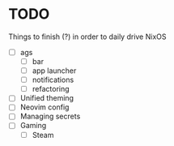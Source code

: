 # TODO
Things to finish (?) in order to daily drive NixOS
- [ ] ags
  - [ ] bar
  - [ ] app launcher
  - [ ] notifications
  - [ ] refactoring
- [ ] Unified theming
- [ ] Neovim config
- [ ] Managing secrets
- [ ] Gaming
  - [ ] Steam 
